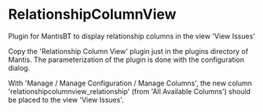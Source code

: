 # RelationshipColumnView
Plugin for MantisBT to display relationship columns in the view 'View Issues'

Copy the 'Relationship Column View' plugin just in the plugins directory of Mantis. The parameterization of the plugin is done with the configuration dialog.

With 'Manage / Manage Configuration / Manage Columns', the new column 'relationshipcolumnview_relationship' (from 'All Available Columns') should be placed to the view 'View Issues'.
